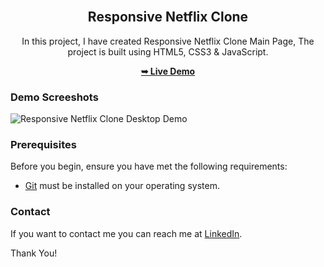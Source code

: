 <div align="center">
  
  <br />

  <h2 align="center">Responsive Netflix Clone</h2>

  In this project, I have created Responsive Netflix Clone Main Page, The project is built using HTML5, CSS3 & JavaScript.

  <a href="https://jainmanan2409.github.io/netflix-clone-main/"><strong>➥ Live Demo</strong></a>

</div>

### Demo Screeshots

![Responsive Netflix Clone Desktop Demo](./readme-images/Responsive-Movie-Website.png "Desktop Demo")

### Prerequisites

Before you begin, ensure you have met the following requirements:

* [Git](https://git-scm.com/downloads "Download Git") must be installed on your operating system.


### Contact

If you want to contact me you can reach me at [LinkedIn](www.linkedin.com/in/jainmanan2409).

Thank You!
